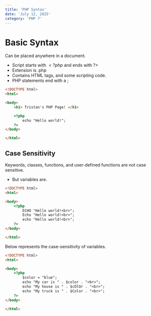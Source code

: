 ```yaml
---
title: 'PHP Syntax'
date: 'July 12, 2025'
category: 'PHP 7'
---
```


# Basic Syntax

Can be placed anywhere in a document.
- Script starts with $<?php$ and ends with $?>$
- Extension is .php
- Contains HTML tags, and some scripting code.
- PHP statements end with a ;

```html
<!DOCTYPE html>
<html>

<body>
    <h1> Tristan's PHP Page! </h1>

    <?php
        echo "Hello world!";
    ?>
</body>

</html>
```

## Case Sensitivity

Keywords, classes, functions, and user-defined functions are not case sensitive.
- But variables are.

```html
<!DOCTYPE html>
<html>

<body>
    <?php
        ECHO "Hello world!<br>";
        Echo "Hello world!<br>";
        echo "Hello world!<br>";
    ?>
</body>

</html>
```

Below represents the case-sensitivity of variables.

```html
<!DOCTYPE html>
<html>

<body>
    <?php
        $color = "blue";
        echo "My car is " . $color . "<br>";
        echo "My house is " . $cOlOr . "<br>";
        echo "My truck is " . $Color . "<br>";
    ?>
</body>

</html>
```